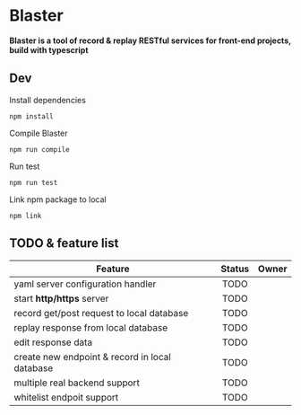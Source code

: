 
# Blaster

**Blaster is a tool of record & replay RESTful services for front-end projects, build with typescript**

## Dev

Install dependencies

    npm install

Compile Blaster

    npm run compile

Run test

    npm run test

Link npm package to local

    npm link

## TODO & feature list

| Feature                                         | Status     | Owner     |
| ----------------------------------------------- |:----------:| ---------:|
| yaml server configuration handler               | TODO       |           |
| start **http/https** server                     | TODO       |           |
| record get/post request to local database       | TODO       |           |
| replay response from local database             | TODO       |           |
| edit response data                              | TODO       |           |
| create new endpoint & record in local database  | TODO       |           |
| multiple real backend support                   | TODO       |           |
| whitelist endpoit support                       | TODO       |           |
